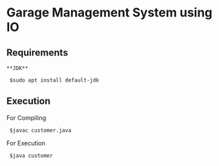 # Garage Management System using IO

## Requirements

`**JDK**`
 
     $sudo apt install default-jdk

## Execution
For Compiling

     $javac customer.java

For Execution

     $java customer